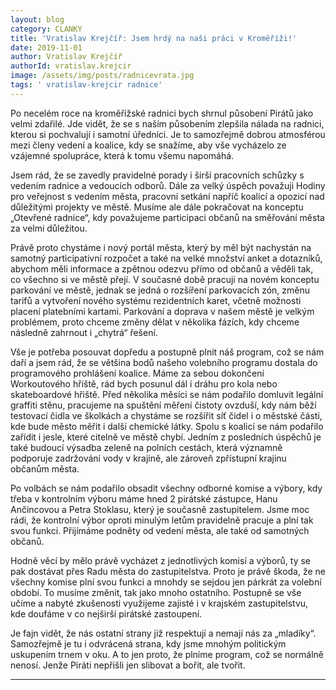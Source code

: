 ```yaml
---
layout: blog
category: CLANKY
title: 'Vratislav Krejčíř: Jsem hrdý na naši práci v Kroměříži!'
date: 2019-11-01
author: Vratislav Krejčíř
authorId: vratislav.krejcir
image: /assets/img/posts/radnicevrata.jpg  
tags: ' vratislav-krejcir radnice'
---
```


Po necelém roce na kroměřížské radnici bych shrnul působení Pirátů jako velmi zdařilé. Jde vidět, že se s naším působením zlepšila nálada na radnici, kterou si pochvalují i samotní úředníci. Je to samozřejmě dobrou atmosférou mezi členy vedení a koalice, kdy se snažíme, aby vše vycházelo ze vzájemné spolupráce, která k tomu všemu napomáhá.

Jsem rád, že se zavedly pravidelné porady i širší pracovních schůzky s vedením radnice a vedoucích odborů. Dále za velký úspěch považuji Hodiny pro veřejnost s vedením města, pracovní setkání napříč koalicí a opozicí nad důležitými projekty ve městě. Musíme ale dále pokračovat na konceptu „Otevřené radnice“, kdy považujeme participaci občanů na směřování města za velmi důležitou. 

Právě proto chystáme i nový portál města, který by měl být nachystán na samotný participativní rozpočet a také na velké množství anket a dotazníků, abychom měli informace a zpětnou odezvu přímo od občanů a věděli tak, co všechno si ve městě přejí. V současné době pracuji na novém konceptu parkování ve městě, jednak se jedná o rozšíření parkovacích zón, změnu tarifů a vytvoření nového systému rezidentních karet, včetně možnosti placení platebními kartami. Parkování a doprava v našem městě je velkým problémem, proto chceme změny dělat v několika fázích, kdy chceme následně zahrnout i „chytrá“ řešení.

Vše je potřeba posouvat dopředu a postupně plnit náš program, což se nám daří a jsem rád, že se většina bodů našeho volebního programu dostala do programového prohlášení koalice. Máme za sebou dokončení Workoutového hřiště, rád bych posunul dál i dráhu pro kola nebo skateboardové hřiště. Před několika měsíci se nám podařilo domluvit legální graffiti stěnu, pracujeme na spuštění měření čistoty ovzduší, kdy nám běží testovací čidla ve školkách a chystáme se rozšířit síť čidel i o městské části, kde bude město měřit i další chemické látky. Spolu s koalicí se nám podařilo zařídit i jesle, které citelně ve městě chybí. Jedním z posledních úspěchů je také budoucí výsadba zeleně na polních cestách, která významně podporuje zadržování vody v krajině, ale zároveň zpřístupní krajinu občanům města.

Po volbách se nám podařilo obsadit všechny odborné komise a výbory, kdy třeba v kontrolním výboru máme hned 2 pirátské zástupce, Hanu Ančincovou a Petra Stoklasu, který je současně zastupitelem. Jsme moc rádi, že kontrolní výbor oproti minulým letům pravidelně pracuje a plní tak svou funkci. Přijímáme podněty od vedení města, ale také od samotných občanů.

Hodně věcí by mělo právě vycházet z jednotlivých komisí a výborů, ty se pak dostávat přes Radu města do zastupitelstva. Proto je právě škoda, že ne všechny komise plní svou funkci a mnohdy se sejdou jen párkrát za volební období. To musíme změnit, tak jako mnoho ostatního. Postupně se vše učíme a nabyté zkušenosti využijeme zajisté i v krajském zastupitelstvu, kde doufáme v co nejširší pirátské zastoupení.

Je fajn vidět, že nás ostatní strany již respektují a nemají nás za „mladíky“. Samozřejmě je tu i odvrácená strana, kdy jsme mnohým politickým uskupením trnem v oku. A to jen proto, že plníme program, což se normálně nenosí. Jenže Piráti nepřišli jen slibovat a bořit, ale tvořit.

---
